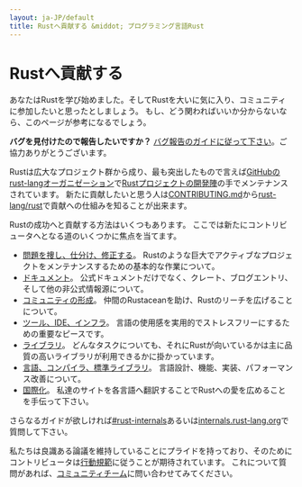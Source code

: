 ```yaml
---
layout: ja-JP/default
title: Rustへ貢献する &middot; プログラミング言語Rust
---
```


# Rustへ貢献する

あなたはRustを学び始めました。そしてRustを大いに気に入り、コミュニティに参加したいと思ったとしましょう。
もし、どう関わればいいか分からないなら、このページが参考になるでしょう。

**バグを見付けたので報告したいですか？** [バグ報告のガイドに従って下さい][bugs]。ご協力ありがとうございます。

Rustは広大なプロジェクト群から成り、最も突出したもので言えば[GitHubのrust-langオーガニゼーション][rust-lang]で[Rustプロジェクトの開発陣][devs]の手でメンテナンスされています。
新たに貢献したいと思う人は[CONTRIBUTING.md]から[rust-lang/rust]で貢献への仕組みを知ることが出来ます。

Rustの成功へと貢献する方法はいくつもあります。
ここでは新たにコントリビュータへとなる道のいくつかに焦点を当てます。

* [問題を捜し、仕分け、修正する](contribute-bugs.html)。
  Rustのような巨大でアクティブなプロジェクトをメンテナンスするための基本的な作業について。
* [ドキュメント](contribute-docs.html)。
  公式ドキュメントだけでなく、クレート、ブログエントリ、そして他の非公式情報源について。
* [コミュニティの形成](contribute-community.html)。
  仲間のRustaceanを助け、Rustのリーチを広げることについて。
* [ツール、IDE、インフラ](contribute-tools.html)。
  言語の使用感を実用的でストレスフリーにするための重要なピースです。
* [ライブラリ](contribute-libs.html)。
  どんなタスクについても、それにRustが向いているかは主に品質の高いライブラリが利用できるかに掛かっています。
* [言語、コンパイラ、標準ライブラリ](contribute-compiler.html)。
  言語設計、機能、実装、パフォーマンス改善について。
* [国際化](contribute-translations.html)。
  私達のサイトを各言語へ翻訳することでRustへの愛を広めることを手伝って下さい。

さらなるガイドが欲しければ[#rust-internals]あるいは[internals.rust-lang.org]で質問して下さい。

私たちは良識ある論議を維持していることにプライドを持っており、そのためにコントリビュータは[行動規範][coc]に従うことが期待されています。
これについて質問があれば、[コミュニティチーム][community team]に問い合わせてみてください。

[#rust-internals]: https://kiwiirc.com/nextclient/#ircs://irc.mozilla.org:6697/#rust-internals?nick=rustacean??
[CONTRIBUTING.md]: https://github.com/rust-lang/rust/blob/master/CONTRIBUTING.md
[bugs]: https://github.com/rust-lang/rust/blob/master/CONTRIBUTING.md#bug-reports
[coc]: https://www.rust-lang.org/conduct.html
[community team]: https://www.rust-lang.org/team.html#Community
[dev_proc]: community.html#rust-development
[devs]: https://github.com/rust-lang/rust/graphs/contributors
[internals.rust-lang.org]: https://internals.rust-lang.org/
[rust-lang/rust]: https://github.com/rust-lang/rust
[rust-lang]: https://github.com/rust-lang
